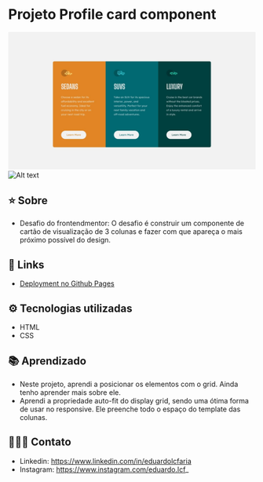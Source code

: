 
# Projeto Profile card component

![Alt text](design/desktop-design.jpg)
![Alt text](design/mobile-design.jpg-design.jpg)


## ⭐ Sobre
 - Desafio do frontendmentor: O desafio é construir um componente de cartão de visualização de 3 colunas e fazer com que apareça o mais próximo possível do design.

 ## 🔗 Links
 
 - <a href= https://eduardolcfaria.github.io/workshop-profile-card target="_blank"> Deployment no Github Pages</a>
 
 

## ⚙️ Tecnologias utilizadas

- HTML
- CSS

## 📚 Aprendizado
 - Neste projeto, aprendi a posicionar os elementos com o grid. Ainda tenho aprender mais sobre ele.
 - Aprendi a propriedade auto-fit do display grid, sendo uma ótima forma de usar no responsive. Ele preenche todo o espaço do template das colunas.


## 🧑🏻‍💻 Contato
- Linkedin: https://www.linkedin.com/in/eduardolcfaria
- Instagram: https://www.instagram.com/eduardo.lcf_


